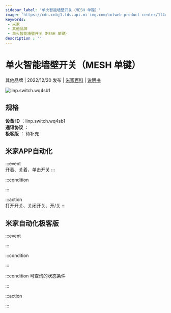 ```yaml
---
sidebar_label: '单火智能墙壁开关（MESH 单键）'
image: 'https://cdn.cnbj1.fds.api.mi-img.com/iotweb-product-center/1f4d59132cd0f886a8373d80ccf62201_1667268633811.png?GalaxyAccessKeyId=AKVGLQWBOVIRQ3XLEW&Expires=9223372036854775807&Signature=HxTFHj9gMRkWf4tOplusdSQ6CaE='
keywords: 
 - 米家
 - 其他品牌
 - 单火智能墙壁开关（MESH 单键）
description : ''
---
```

# 单火智能墙壁开关（MESH 单键）

其他品牌 | 2022/12/20 发布 | [米家百科](https://home.mi.com/webapp/content/baike/product/index.html?model=linp.switch.wq4sb1) | [说明书](https://home.mi.com/views/introduction.html?model=linp.switch.wq4sb1&region=cn)

![linp.switch.wq4sb1](https://cdn.cnbj1.fds.api.mi-img.com/iotweb-product-center/1f4d59132cd0f886a8373d80ccf62201_1667268633811.png?GalaxyAccessKeyId=AKVGLQWBOVIRQ3XLEW&Expires=9223372036854775807&Signature=HxTFHj9gMRkWf4tOplusdSQ6CaE=)

## 规格  
> 
**设备 ID** ：linp.switch.wq4sb1  
**通讯协议** ：  
**极客版**  ： 待补充 


## 米家APP自动化  

:::event  
开着、关着、单击开关
:::

:::condition  

:::

:::action   
打开开关、关闭开关、开/关
:::

## 米家自动化极客版  

:::event  

:::

:::condition  

:::

:::condition 可查询的状态条件  

:::

:::action  

:::

        
